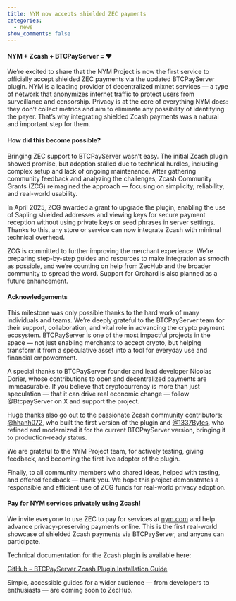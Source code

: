 ```yaml
---
title: NYM now accepts shielded ZEC payments
categories:
  - news
show_comments: false
---
```

#### NYM + Zcash + BTCPayServer = ❤️

We’re excited to share that the NYM Project is now the first service to officially accept shielded ZEC payments via the updated BTCPayServer plugin. NYM is a leading provider of decentralized mixnet services — a type of network that anonymizes internet traffic to protect users from surveillance and censorship. Privacy is at the core of everything NYM does: they don’t collect metrics and aim to eliminate any possibility of identifying the payer. That’s why integrating shielded Zcash payments was a natural and important step for them.

#### How did this become possible?

Bringing ZEC support to BTCPayServer wasn’t easy. The initial Zcash plugin showed promise, but adoption stalled due to technical hurdles, including complex setup and lack of ongoing maintenance. After gathering community feedback and analyzing the challenges, Zcash Community Grants (ZCG) reimagined the approach — focusing on simplicity, reliability, and real-world usability.

In April 2025, ZCG awarded a grant to upgrade the plugin, enabling the use of Sapling shielded addresses and viewing keys for secure payment reception without using private keys or seed phrases in server settings. Thanks to this, any store or service can now integrate Zcash with minimal technical overhead.

ZCG is committed to further improving the merchant experience. We’re preparing step-by-step guides and resources to make integration as smooth as possible, and we’re counting on help from ZecHub and the broader community to spread the word. Support for Orchard is also planned as a future enhancement.

#### Acknowledgements

This milestone was only possible thanks to the hard work of many individuals and teams. We’re deeply grateful to the BTCPayServer team for their support, collaboration, and vital role in advancing the crypto payment ecosystem. BTCPayServer is one of the most impactful projects in the space — not just enabling merchants to accept crypto, but helping transform it from a speculative asset into a tool for everyday use and financial empowerment.

A special thanks to BTCPayServer founder and lead developer Nicolas Dorier, whose contributions to open and decentralized payments are immeasurable. If you believe that cryptocurrency is more than just speculation — that it can drive real economic change — follow @BtcpayServer on X and support the project.

Huge thanks also go out to the passionate Zcash community contributors: [@hhanh072](https://x.com/hhanh072), who built the first version of the plugin and [@1337Bytes](https://x.com/1337Bytes), who refined and modernized it for the current BTCPayServer version, bringing it to production-ready status.

We are grateful to the NYM Project team, for actively testing, giving feedback, and becoming the first live adopter of the plugin.

Finally, to all community members who shared ideas, helped with testing, and offered feedback — thank you. We hope this project demonstrates a responsible and efficient use of ZCG funds for real-world privacy adoption.

#### Pay for NYM services privately using Zcash!

We invite everyone to use ZEC to pay for services at [nym.com](https://nym.com/) and help advance privacy-preserving payments online. This is the first real-world showcase of shielded Zcash payments via BTCPayServer, and anyone can participate.

Technical documentation for the Zcash plugin is available here:

[GitHub – BTCPayServer Zcash Plugin Installation Guide](https://github.com/btcpay-zcash/btcpayserver-zcash-plugin/blob/master/docs/installation.md)

Simple, accessible guides for a wider audience — from developers to enthusiasts — are coming soon to ZecHub.
